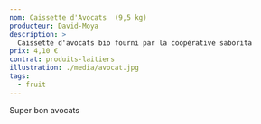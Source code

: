 ```yaml
---
nom: Caissette d'Avocats  (9,5 kg)
producteur: David-Moya
description: >
  Caissette d'avocats bio fourni par la coopérative saborita
prix: 4,10 €
contrat: produits-laitiers
illustration: ./media/avocat.jpg
tags: 
  - fruit
---
```


Super bon avocats